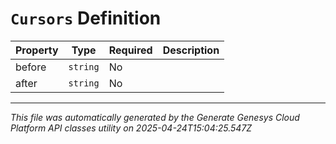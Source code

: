 # `Cursors` Definition

| Property | Type | Required | Description |
|----------|------|----------|-------------|
| before | `string` | No |  |
| after | `string` | No |  |

---

*This file was automatically generated by the Generate Genesys Cloud Platform API classes utility on 2025-04-24T15:04:25.547Z*